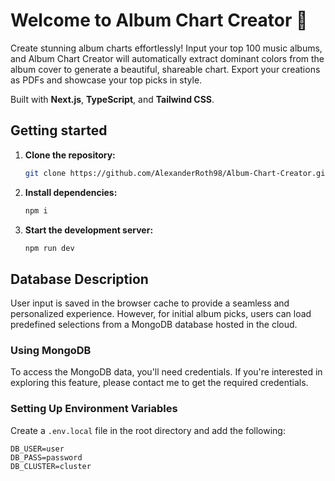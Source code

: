 # Welcome to Album Chart Creator 🤘

Create stunning album charts effortlessly! Input your top 100 music albums, and Album Chart Creator will automatically extract dominant colors from the album cover to generate a beautiful, shareable chart. Export your creations as PDFs and showcase your top picks in style.  

Built with **Next.js**, **TypeScript**, and **Tailwind CSS**.

## Getting started
1. **Clone the repository:**
   
   ```bash
   git clone https://github.com/AlexanderRoth98/Album-Chart-Creator.git

2. **Install dependencies:**
   
   ```bash
   npm i

3. **Start the development server:**
   
   ```bash
   npm run dev

## Database Description  

User input is saved in the browser cache to provide a seamless and personalized experience. However, for initial album picks, users can load predefined selections from a MongoDB database hosted in the cloud.  

### Using MongoDB  

To access the MongoDB data, you'll need credentials. If you're interested in exploring this feature, please contact me to get the required credentials.  

### Setting Up Environment Variables  

Create a `.env.local` file in the root directory and add the following:  

```env
DB_USER=user  
DB_PASS=password
DB_CLUSTER=cluster
